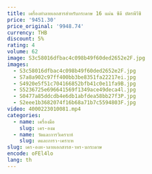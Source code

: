 ```yaml
---
title: เครื่องทําลายเอกสารสําหรับกระดาษ 16 แผ่น ซีดี บัตรพีวีซี
price: '9451.30'
price_original: '9948.74'
currency: THB
discount: 5%
rating: 4
volume: 62
image: S3c58016dfbac4c098b49f60ded2652e2F.jpg
images:
  - S3c58016dfbac4c098b49f60ded2652e2F.jpg
  - S7a8a902c97ff400bb3be8351fa22217ei.jpg
  - S4920e5f51c704166852bfb41c0e11fa9B.jpg
  - S5236725e696641569f1349ace49deca4l.jpg
  - S0477a85ddcdb4e6db1abfdea58bb27f3P.jpg
  - S2eee1b3682074f16b68a71b7c5594803F.jpg
video: 4000223010081.mp4
categories:
  - name: เครื่องมือ
    slug: เคร-องม
  - name: วัดและการวิเคราะห์
    slug: ดและการว-เคราะห
slug: เคร-องท-าลายเอกสารส-าหร-บกระดาษ
encode: oFEl4lo
lang: th
---
```

  